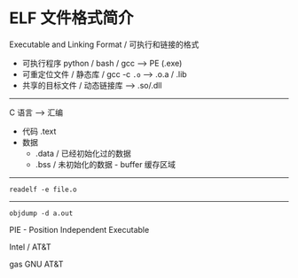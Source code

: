 # ELF 文件格式简介

Executable and Linking Format / 可执行和链接的格式

- 可执行程序 python / bash / gcc --> PE (.exe)
- 可重定位文件 / 静态库 / gcc -c `.o` --> .o.a / .lib
- 共享的目标文件 / 动态链接库 --> .so/.dll

----

C 语言 --> 汇编

- 代码 .text
- 数据
    - .data / 已经初始化过的数据
    - .bss / 未初始化的数据 - buffer 缓存区域

---
    readelf -e file.o

---
    objdump -d a.out

PIE - Position Independent Executable

Intel / AT&T

gas GNU AT&T
